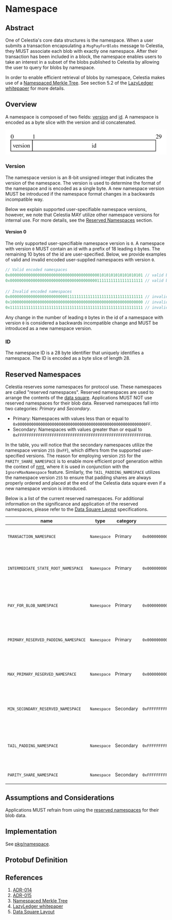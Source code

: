 # Namespace

<!-- toc -->

## Abstract

One of Celestia's core data structures is the namespace.
When a user submits a transaction encapsulating a `MsgPayForBlobs` message to Celestia, they MUST associate each blob with exactly one namespace.
After their transaction has been included in a block, the namespace enables users to take an interest in a subset of the blobs published to Celestia by allowing the user to query for blobs by namespace.

In order to enable efficient retrieval of blobs by namespace, Celestia makes use of a [Namespaced Merkle Tree](https://github.com/celestiaorg/nmt).
See section 5.2 of the [LazyLedger whitepaper](https://arxiv.org/pdf/1905.09274.pdf) for more details.

## Overview

A namespace is composed of two fields: [version](#version) and [id](#id).
A namespace is encoded as a byte slice with the version and id concatenated.

![namespace](./figures/namespace.svg)

### Version

The namespace version is an 8-bit unsigned integer that indicates the version of the namespace.
The version is used to determine the format of the namespace and
is encoded as a single byte.
A new namespace version MUST be introduced if the namespace format changes in a backwards incompatible way.

Below we explain supported user-specifiable namespace versions,
however, we note that Celestia MAY utilize other namespace versions for internal use.
For more details, see the [Reserved Namespaces](#reserved-namespaces) section.

#### Version 0

The only supported user-specifiable namespace version is `0`.
A namespace with version `0` MUST contain an id with a prefix of 18 leading `0` bytes.
The remaining 10 bytes of the id are user-specified.
Below, we provide examples of valid and invalid encoded user-supplied namespaces with version `0`.

```go
// Valid encoded namespaces
0x0000000000000000000000000000000000000001010101010101010101 // valid blob namespace
0x0000000000000000000000000000000000000011111111111111111111 // valid blob namespace

// Invalid encoded namespaces
0x0000000000000000000000000111111111111111111111111111111111 // invalid because it does not have 18 leading 0 bytes
0x1000000000000000000000000000000000000000000000000000000000 // invalid because it does not have version 0
0x1111111111111111111111111111111111111111111111111111111111 // invalid because it does not have version 0
```

Any change in the number of leading `0` bytes in the id of a namespace with version `0` is considered a backwards incompatible change and MUST be introduced as a new namespace version.

### ID

The namespace ID is a 28 byte identifier that uniquely identifies a namespace.
The ID is encoded as a byte slice of length 28.
<!-- It may be useful to indicate the endianness of the encoding) -->

## Reserved Namespaces

Celestia reserves some namespaces for protocol use.
These namespaces are called "reserved namespaces".
Reserved namespaces are used to arrange the contents of the [data square](./data_square_layout.md).
Applications MUST NOT use reserved namespaces for their blob data.
Reserved namespaces fall into two categories: _Primary_ and _Secondary_.

- Primary: Namespaces with values less than or equal to `0x00000000000000000000000000000000000000000000000000000000FF`.
- Secondary: Namespaces with values greater than or equal to `0xFFFFFFFFFFFFFFFFFFFFFFFFFFFFFFFFFFFFFFFFFFFFFFFFFFFFFFFF00`.

In the table, you will notice that the secondary namespaces utilize the namespace version `255` (`0xFF`), which differs from the supported user-specified versions.
The reason for employing version `255` for the `PARITY_SHARE_NAMESPACE` is to enable more efficient proof generation within the context of [nmt](https://github.com/celestiaorg/nmt), where it is used in conjunction with the `IgnoreMaxNamespace` feature.
Similarly, the `TAIL_PADDING_NAMESPACE` utilizes the namespace version `255` to ensure that padding shares are always properly ordered and placed at the end of the Celestia data square even if a new namespace version is introduced.

Below is a list of the current reserved namespaces.
For additional information on the significance and application of the reserved namespaces, please refer to the [Data Square Layout](./data_square_layout.md) specifications.

| name                                 | type        | category  | value                                                          | description                                                                |
|--------------------------------------|-------------|-----------|----------------------------------------------------------------|----------------------------------------------------------------------------|
| `TRANSACTION_NAMESPACE`              | `Namespace` | Primary   | `0x0000000000000000000000000000000000000000000000000000000001` | Namespace for ordinary Cosmos SDK transactions.                            |
| `INTERMEDIATE_STATE_ROOT_NAMESPACE`  | `Namespace` | Primary   | `0x0000000000000000000000000000000000000000000000000000000002` | Namespace for intermediate state roots (not currently utilized).           |
| `PAY_FOR_BLOB_NAMESPACE`             | `Namespace` | Primary   | `0x0000000000000000000000000000000000000000000000000000000004` | Namespace for transactions that contain a PayForBlob.                      |
| `PRIMARY_RESERVED_PADDING_NAMESPACE` | `Namespace` | Primary   | `0x00000000000000000000000000000000000000000000000000000000FF` | Namespace for padding after all primary reserved namespaces.               |
| `MAX_PRIMARY_RESERVED_NAMESPACE`     | `Namespace` | Primary   | `0x00000000000000000000000000000000000000000000000000000000FF` | Namespace for the highest primary reserved namespace.                      |
| `MIN_SECONDARY_RESERVED_NAMESPACE`   | `Namespace` | Secondary | `0xFFFFFFFFFFFFFFFFFFFFFFFFFFFFFFFFFFFFFFFFFFFFFFFFFFFFFFFF00` | Namespace for the lowest secondary reserved namespace.                     |
| `TAIL_PADDING_NAMESPACE`             | `Namespace` | Secondary | `0xFFFFFFFFFFFFFFFFFFFFFFFFFFFFFFFFFFFFFFFFFFFFFFFFFFFFFFFFFE` | Namespace for padding after all blobs to fill up the original data square. |
| `PARITY_SHARE_NAMESPACE`             | `Namespace` | Secondary | `0xFFFFFFFFFFFFFFFFFFFFFFFFFFFFFFFFFFFFFFFFFFFFFFFFFFFFFFFFFF` | Namespace for parity shares.                                               |

## Assumptions and Considerations

Applications MUST refrain from using the [reserved namespaces](#reserved-namespaces) for their blob data.

## Implementation

See [pkg/namespace](../../../pkg/namespace).

## Protobuf Definition

<!-- TODO: Add protobuf definition for namespace -->

## References

1. [ADR-014](../../../docs/architecture/adr-014-versioned-namespaces.md)
1. [ADR-015](../../../docs/architecture/adr-015-namespace-id-size.md)
1. [Namespaced Merkle Tree](https://github.com/celestiaorg/nmt)
1. [LazyLedger whitepaper](https://arxiv.org/pdf/1905.09274.pdf)
1. [Data Square Layout](./data_square_layout.md)
